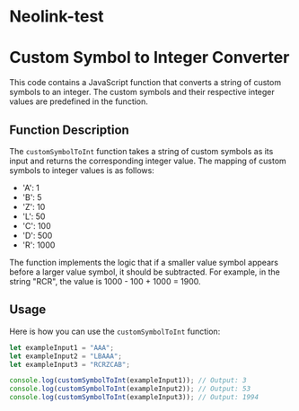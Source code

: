 # Neolink-test
# Custom Symbol to Integer Converter

This code contains a JavaScript function that converts a string of custom symbols to an integer. The custom symbols and their respective integer values are predefined in the function.

## Function Description

The `customSymbolToInt` function takes a string of custom symbols as its input and returns the corresponding integer value. The mapping of custom symbols to integer values is as follows:

- 'A': 1
- 'B': 5
- 'Z': 10
- 'L': 50
- 'C': 100
- 'D': 500
- 'R': 1000

The function implements the logic that if a smaller value symbol appears before a larger value symbol, it should be subtracted. For example, in the string "RCR", the value is 1000 - 100 + 1000 = 1900.

## Usage

Here is how you can use the `customSymbolToInt` function:

```javascript
let exampleInput1 = "AAA";
let exampleInput2 = "LBAAA";
let exampleInput3 = "RCRZCAB";

console.log(customSymbolToInt(exampleInput1)); // Output: 3
console.log(customSymbolToInt(exampleInput2)); // Output: 53
console.log(customSymbolToInt(exampleInput3)); // Output: 1994

